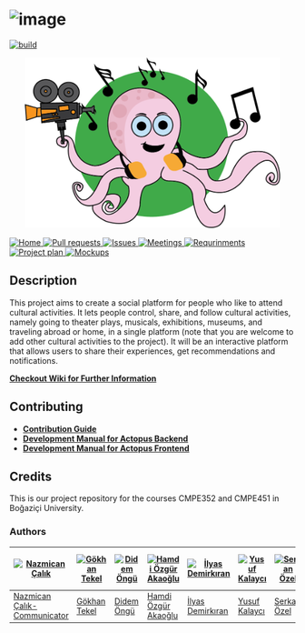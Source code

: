 # ![image](http://46.101.223.116/assets/logo_small.png) 
<a href="https://github.com/bounswe/bounswe2018group9/wiki">
  <img src="https://img.shields.io/badge/build-passing-green.svg" alt="build">
  </br>

<p align="center">
  <a href = "https://github.com/bounswe/bounswe2018group9/blob/master/wiki/images/logo.png">
    <img src="wiki/images/logo.png" width="450px" height="300px">
  </a>
</p>

<a href="https://github.com/bounswe/bounswe2018group9/wiki">
  <img src="https://img.shields.io/badge/HOME-Wiki-ff69b4.svg" alt="Home">
</a>
<a href="https://github.com/bounswe/bounswe2018group9/pulls">
  <img src="https://img.shields.io/badge/BUILD-Pull%20Request-ff69b4.svg" alt="Pull requests">
</a>
<a href="https://github.com/bounswe/bounswe2018group9/issues">
  <img src="https://img.shields.io/badge/OPEN-Issues-ff69b4.svg" alt="Issues">
</a>
<a href="https://github.com/bounswe/bounswe2018group9/wiki/Meeting-%235-(05.03.2018)">
  <img src="https://img.shields.io/badge/ACTOPUS-Meetings-ff69b4.svg" alt="Meetings">
</a>
<a href="https://github.com/bounswe/bounswe2018group9/wiki/Requirements-Analysis">
  <img src="https://img.shields.io/badge/PROJECT-Requirements-ff69b4.svg" alt="Requrinments">
</a>
<a href="https://github.com/bounswe/bounswe2018group9/wiki/Project-Plan">
  <img src="https://img.shields.io/badge/PROJECT-Project%20Plan-ff69b4.svg" alt="Project plan">
</a>
<a href="https://github.com/bounswe/bounswe2018group9/wiki/Mockups(Both)">
  <img src="https://img.shields.io/badge/PROJECT-Mockups-ff69b4.svg" alt="Mockups">
</a>

## Description

This project aims to create a social platform for people who like to attend
cultural activities. It lets people control, share, and follow cultural
activities, namely going to theater plays, musicals, exhibitions, museums,
and traveling abroad or home, in a single platform (note that you are welcome
to add other cultural activities to the project). It will be an interactive
platform that allows users to share their experiences, get recommendations
and notifications.

**[Checkout Wiki for Further Information](https://github.com/bounswe/bounswe2018group9/wiki)**

## Contributing

* **[Contribution Guide](https://github.com/bounswe/bounswe2018group9/wiki/Contribution-Guide)**
* **[Development Manual for Actopus Backend](https://github.com/bounswe/bounswe2018group9/blob/master/backend/CONTRIBUTING.md)**
* **[Development Manual for Actopus Frontend](https://github.com/bounswe/bounswe2018group9/blob/master/frontend/CONTRIBUTING.md)**

## Credits

This is our project repository for the courses CMPE352 and CMPE451 in Boğaziçi University. 


### Authors

[![Nazmican Çalık](https://avatars3.githubusercontent.com/u/25107149?s=400&v=4)](https://github.com/bounswe/bounswe2018group9/wiki/Nazmican-%C3%87al%C4%B1k) | [![Gökhan Tekel](https://avatars2.githubusercontent.com/u/32368789?s=400&v=4)](https://github.com/bounswe/bounswe2018group9/wiki/G%C3%B6khan-Tekel) | [![Didem Öngü](https://avatars0.githubusercontent.com/u/36166597?s=400&v=4)](https://github.com/bounswe/bounswe2018group9/wiki/Didem-%C3%96ng%C3%BC) | [![Hamdi Özgür Akaoğlu](https://avatars1.githubusercontent.com/u/25777154?s=400&v=4)](https://github.com/bounswe/bounswe2018group9/wiki/Hamdi-%C3%96zg%C3%BCr-Akao%C4%9Flu) | [![İlyas Demirkıran](https://avatars3.githubusercontent.com/u/22779022?s=400&v=4)](https://github.com/bounswe/bounswe2018group9/wiki/%C4%B0lyas-Demirk%C4%B1ran) | [![Yusuf Kalaycı](https://avatars0.githubusercontent.com/u/23294453?s=460&v=4)](https://github.com/bounswe/bounswe2018group9/wiki/Yusuf-Kalayc%C4%B1) | [![Serkan Özel](https://avatars0.githubusercontent.com/u/32355782?s=400&v=4)](https://github.com/bounswe/bounswe2018group9/wiki/Serkan-%C3%96zel)  | [![Kemal Tulum](https://avatars0.githubusercontent.com/u/14013649?s=400&v=4)](https://github.com/bounswe/bounswe2018group9/wiki/Kemal-Tulum) | [![Galip Ümit Yolcu](https://avatars0.githubusercontent.com/u/36168341?s=400&v=4)](https://github.com/bounswe/bounswe2018group9/wiki/Galip-%C3%9Cmit-Yolcu)| [![Oğuz Kaan Yüksel](https://avatars0.githubusercontent.com/u/21365309?s=400&v=4)](https://github.com/bounswe/bounswe2018group9/wiki/O%C4%9Fuz-Kaan-Y%C3%BCksel)
---|---|---|---|---|---|---|---|---|---
[Nazmican Çalık- Communicator](https://github.com/bounswe/bounswe2018group9/wiki/Nazmican-%C3%87al%C4%B1k) | [Gökhan Tekel](https://github.com/bounswe/bounswe2018group9/wiki/G%C3%B6khan-Tekel) | [Didem Öngü](https://github.com/bounswe/bounswe2018group9/wiki/Didem-%C3%96ng%C3%BC) | [Hamdi Özgür Akaoğlu](https://github.com/bounswe/bounswe2018group9/wiki/Hamdi-%C3%96zg%C3%BCr-Akao%C4%9Flu) | [İlyas Demirkıran](https://github.com/bounswe/bounswe2018group9/wiki/%C4%B0lyas-Demirk%C4%B1ran) | [Yusuf Kalaycı](https://github.com/bounswe/bounswe2018group9/wiki/Yusuf-Kalayc%C4%B1) | [Serkan Özel](https://github.com/bounswe/bounswe2018group9/wiki/Serkan-%C3%96zel) | [Kemal Tulum](https://github.com/bounswe/bounswe2018group9/wiki/Kemal-Tulum) | [Galip Ümit Yolcu](https://github.com/bounswe/bounswe2018group9/wiki/Galip-%C3%9Cmit-Yolcu) | [Oğuz Kaan Yüksel](https://github.com/bounswe/bounswe2018group9/wiki/O%C4%9Fuz-Kaan-Y%C3%BCksel)

